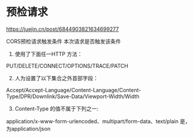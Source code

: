 # 预检请求

https://juejin.cn/post/6844903821634699277




CORS预检请求触发条件
本次请求是否触发该条件




1. 使用了下面任一HTTP 方法：



PUT/DELETE/CONNECT/OPTIONS/TRACE/PATCH



2. 人为设置了以下集合之外首部字段：



Accept/Accept-Language/Content-Language/Content-Type/DPR/Downlink/Save-Data/Viewport-Width/Width



3. Content-Type 的值不属于下列之一:



application/x-www-form-urlencoded、multipart/form-data、text/plain
是，为application/json
